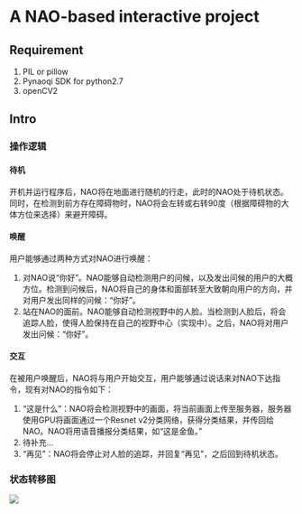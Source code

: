 # A NAO-based interactive project

## Requirement
1. PIL or pillow
2. Pynaoqi SDK for python2.7
3. openCV2

## Intro
### 操作逻辑
#### 待机
开机并运行程序后，NAO将在地面进行随机的行走，此时的NAO处于待机状态。同时，在检测到前方存在障碍物时，NAO将会左转或右转90度（根据障碍物的大体方位来选择）来避开障碍。
#### 唤醒
用户能够通过两种方式对NAO进行唤醒：
1. 对NAO说“你好”。NAO能够自动检测用户的问候，以及发出问候的用户的大概方位。检测到问候后，NAO将自己的身体和面部转至大致朝向用户的方向，并对用户发出同样的问候：“你好”。
2. 站在NAO的面前。NAO能够自动检测视野中的人脸。当检测到人脸后，将会追踪人脸，使得人脸保持在自己的视野中心（实现中）。之后，NAO将对用户发出问候：“你好”。
#### 交互
在被用户唤醒后，NAO将与用户开始交互，用户能够通过说话来对NAO下达指令，现有对NAO的指令如下：
1. “这是什么”：NAO将会检测视野中的画面，将当前画面上传至服务器，服务器使用GPU将画面通过一个Resnet v2分类网络，获得分类结果，并传回给NAO。NAO将用语音播报分类结果，如“这是金鱼。”
2. 待补充...
3. “再见”：NAO将会停止对人脸的追踪，并回复“再见”，之后回到待机状态。
### 状态转移图
<img src="https://github.com/raxxerwan/NAO_Project/blob/master/doc/frame.png" />



